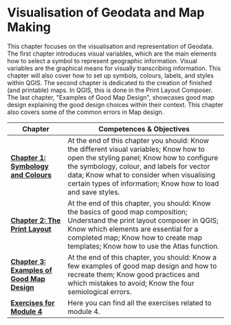 # Visualisation of Geodata and Map Making

This chapter focuses on the visualisation and representation of Geodata. The first chapter introduces visual variables, which are the main elements how to select a symbol to represent geographic information. Visual variables are the graphical means for visually transcribing information. This chapter will also cover how to set up symbols, colours, labels, and styles within QGIS. The second chapter is dedicated to the creation of finished (and printable) maps. In QGIS, this is done in the Print Layout Composer. The last chapter, "Examples of Good Map Design", showcases good map design explaining the good design choices within their context. This chapter also covers some of the common errors in Map design. 

| __Chapter__ | __Competences & Objectives__ |
| ----------- | ---------------------------- |
| __[Chapter 1: Symbology and Colours](/content/Modul_4/en_qgis_map_design_I.md)__ | At the end of this chapter you should: Know the different visual variables; Know how to open the styling panel; Know how to configure the symbology, colour, and labels for vector data; Know what to consider when visualising certain types of information; Know how to load and save styles. |
| __[Chapter 2: The Print Layout](/content/Modul_4/en_qgis_map_design_2.md)__ | At the end of this chapter, you should: Know the basics of good map composition; Understand the print layout composer in QGIS; Know which elements are essential for a completed map; Know how to create map templates; Know how to use the Atlas function. | 
| __[Chapter 3: Examples of Good Map Design](/content/Modul_4/en_qgis_map_examples.md)__ | At the end of this chapter, you should: Know a few examples of good map design and how to recreate them; Know good practices and which mistakes to avoid; Know the four semiological errors. | 
| __[Exercises for Module 4](/content/Modul_4/en_qgis_modul_4_exercises.md)__ | Here you can find all the exercises related to module 4. | 
